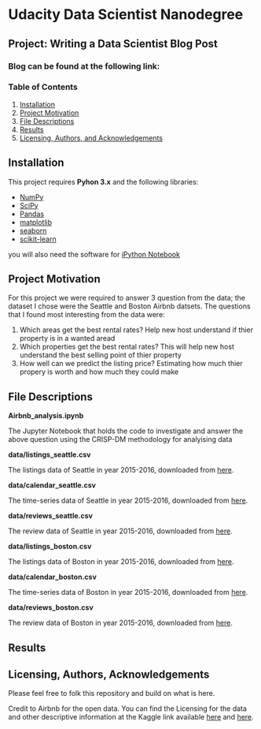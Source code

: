 
# Udacity Data Scientist Nanodegree 
## Project: Writing a Data Scientist Blog Post

### Blog can be found at the following link: 

### Table of Contents

1. [Installation](#installation)
2. [Project Motivation](#motivation)
3. [File Descriptions](#files)
4. [Results](#results)
5. [Licensing, Authors, and Acknowledgements](#licensing)

## Installation <a name="installation"></a>

This project requires **Pyhon 3.x** and the following libraries:
- [NumPy](http://www.numpy.org/)
- [SciPy](https://www.scipy.org/)
- [Pandas](http://pandas.pydata.org)
- [matplotlib](http://matplotlib.org/)
- [seaborn](https://seaborn.pydata.org/)
- [scikit-learn](http://scikit-learn.org/stable/)

you will also need the software for [iPython Notebook](http://ipython.org/notebook.html)

## Project Motivation<a name="motivation"></a>

For this project we were required to answer 3 question from the data; the dataset I chose were the Seattle and Boston Airbnb datsets. The questions that I found most interesting from the data were:
1. Which areas get the best rental rates? Help new host understand if thier property is in a wanted aread 
2. Which properties get the best rental rates? This will help new host understand the best selling point of thier property 
3. How well can we predict the listing price?  Estimating how much thier propery is worth and how much they could make 


## File Descriptions <a name="files"></a>

**Airbnb_analysis.ipynb**

The Jupyter Notebook that holds the code to investigate and answer the above question using the CRISP-DM methodology for analyising data  

**data/listings_seattle.csv**

The listings data of Seattle in year 2015-2016, downloaded from [here](https://www.kaggle.com/airbnb/seattle/data).

**data/calendar_seattle.csv**

The time-series data of Seattle in year 2015-2016, downloaded from [here](https://www.kaggle.com/airbnb/seattle/data).

**data/reviews_seattle.csv**

The review data of Seattle in year 2015-2016, downloaded from [here](https://www.kaggle.com/airbnb/seattle/data).

**data/listings_boston.csv**

The listings data of Boston in year 2015-2016, downloaded from [here](https://www.kaggle.com/airbnb/boston).

**data/calendar_boston.csv**

The time-series data of Boston in year 2015-2016, downloaded from [here](https://www.kaggle.com/airbnb/boston).

**data/reviews_boston.csv**

The review data of Boston in year 2015-2016, downloaded from [here](https://www.kaggle.com/airbnb/boston).


## Results<a name="results"></a>



## Licensing, Authors, Acknowledgements<a name="licensing"></a>

Please feel free to folk this repository and build on what is here.

Credit to Airbnb for the open data.
You can find the Licensing for the data and other descriptive information at the Kaggle link available [here](https://www.kaggle.com/airbnb/seattle) and [here](https://www.kaggle.com/airbnb/boston).

